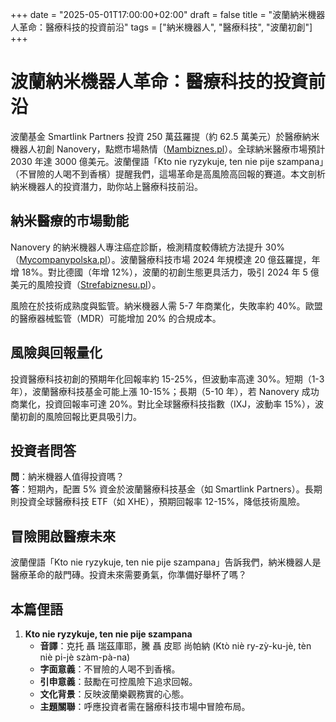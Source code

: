 +++
date = "2025-05-01T17:00:00+02:00"
draft = false
title = "波蘭納米機器人革命：醫療科技的投資前沿"
tags = ["納米機器人", "醫療科技", "波蘭初創"]
+++

# 波蘭納米機器人革命：醫療科技的投資前沿

波蘭基金 Smartlink Partners 投資 250 萬茲羅提（約 62.5 萬美元）於醫療納米機器人初創 Nanovery，點燃市場熱情（[Mambiznes.pl](https://mambiznes.pl/news/polski-smartlink-partners-z-kolejna-inwestycja-wspiera-rewolucje-nanorobotow-w-medycynie/)）。全球納米醫療市場預計 2030 年達 3000 億美元。波蘭俚語「Kto nie ryzykuje, ten nie pije szampana」（不冒險的人喝不到香檳）提醒我們，這場革命是高風險高回報的賽道。本文剖析納米機器人的投資潛力，助你站上醫療科技前沿。

## 納米醫療的市場動能

Nanovery 的納米機器人專注癌症診斷，檢測精度較傳統方法提升 30%（[Mycompanypolska.pl](https://mycompanypolska.pl/artykul/2-5-mln-zl-na-nanoroboty-dla-medycyny-smartlink-inwestuje-w-startup-nanovery/17712)）。波蘭醫療科技市場 2024 年規模達 20 億茲羅提，年增 18%。對比德國（年增 12%），波蘭的初創生態更具活力，吸引 2024 年 5 億美元的風險投資（[Strefabiznesu.pl](https://strefabiznesu.pl/polski-fundusz-inwestuje-w-rewolucje-to-moze-byc-przelom/ar/c3p2-27511225)）。

風險在於技術成熟度與監管。納米機器人需 5-7 年商業化，失敗率約 40%。歐盟的醫療器械監管（MDR）可能增加 20% 的合規成本。

## 風險與回報量化

投資醫療科技初創的預期年化回報率約 15-25%，但波動率高達 30%。短期（1-3 年），波蘭醫療科技基金可能上漲 10-15%；長期（5-10 年），若 Nanovery 成功商業化，投資回報率可達 20%。對比全球醫療科技指數（IXJ，波動率 15%），波蘭初創的風險回報比更具吸引力。

## 投資者問答

**問**：納米機器人值得投資嗎？  
**答**：短期內，配置 5% 資金於波蘭醫療科技基金（如 Smartlink Partners）。長期則投資全球醫療科技 ETF（如 XHE），預期回報率 12-15%，降低技術風險。

## 冒險開啟醫療未來

波蘭俚語「Kto nie ryzykuje, ten nie pije szampana」告訴我們，納米機器人是醫療革命的敲門磚。投資未來需要勇氣，你準備好舉杯了嗎？

## 本篇俚語

1. **Kto nie ryzykuje, ten nie pije szampana**  
   - **音譯**：克托 聶 瑞茲庫耶，騰 聶 皮耶 尚帕納 (Ktò niè ry-zỳ-ku-jè, tèn niè pi-jè szàm-pà-na)  
   - **字面意義**：不冒險的人喝不到香檳。  
   - **引申意義**：鼓勵在可控風險下追求回報。  
   - **文化背景**：反映波蘭樂觀務實的心態。  
   - **主題關聯**：呼應投資者需在醫療科技市場中冒險布局。

